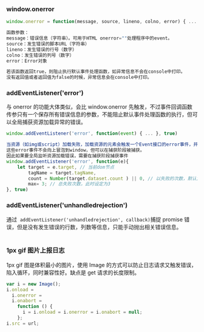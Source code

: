 ### window.onerror

```javascript
window.onerror = function(message, source, lineno, colno, error) { ... }

函数参数：
message：错误信息（字符串）。可用于HTML onerror=""处理程序中的event。
source：发生错误的脚本URL（字符串）
lineno：发生错误的行号（数字）
colno：发生错误的列号（数字）
error：Error对象

若该函数返回true，则阻止执行默认事件处理函数，如异常信息不会在console中打印。
没有返回值或者返回值为false的时候，异常信息会在console中打印。
```

### addEventListener('error')

与 onerror 的功能大体类似，会比 window.onerror 先触发，不过事件回调函数传参只有一个保存所有错误信息的参数，不能阻止默认事件处理函数的执行，但可以全局捕获资源加载异常的错误。

```javascript
window.addEventListener('error', function(event) { ... }, true)

当资源（如img或script）加载失败，加载资源的元素会触发一个Event接口的error事件，并执行该元素上的onerror()处理函数。
这些error事件不会向上冒泡到window，但可以在捕获阶段被捕获。
因此如果要全局监听资源加载错误，需要在捕获阶段捕获事件
window.addEventListener('error', function(e){
    let target = e.target, // 当前dom节点
        tagName = target.tagName,
        count = Number(target.dataset.count ) || 0, // 以失败的次数，默认为0
        max= 3; // 总失败次数，此时设定为3
}, true)
```

### addEventListener('unhandledrejection')

通过  `addEventListener('unhandledrejection', callback)`捕捉 promise 错误，但是没有发生错误的行数，列数等信息，只能手动抛出相关错误信息。  
​

### 1px gif 图片上报日志

1px gif 图是体积最小的图片，使用 Image 的方式可以防止日志请求又触发错误，陷入循环，同时兼容性好。缺点是 get 请求的长度限制。

```javascript
var i = new Image();
i.onload =
  i.onerror =
  i.onabort =
    function () {
      i = i.onload = i.onerror = i.onabort = null;
    };
i.src = url;
```
